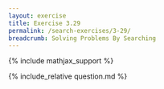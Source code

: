 ```yaml
---
layout: exercise
title: Exercise 3.29
permalink: /search-exercises/3-29/
breadcrumb: Solving Problems By Searching
---
```


{% include mathjax_support %}

<div><i class="arrow-up loader" data-chapter="search-exercises" data-exercise="ex_29" data-rating="0"></i></div>
{% include_relative question.md %}
